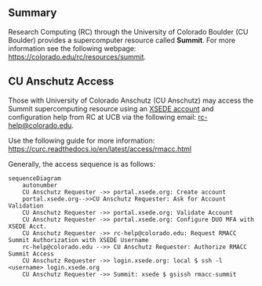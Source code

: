 
## Summary

Research Computing (RC) through the University of Colorado Boulder (CU Boulder) provides a supercomputer resource called __Summit__. For more information see the following webpage: <https://colorado.edu/rc/resources/summit>.

## CU Anschutz Access

Those with University of Colorado Anschutz (CU Anschutz) may access the Summit supercomputing resource using an [XSEDE account](https://portal.xsede.org/) and configuration help from RC at UCB via the following email: [rc-help@colorado.edu](mailto:rc-help@colorado.edu).

Use the following guide for more information:
<https://curc.readthedocs.io/en/latest/access/rmacc.html>

Generally, the access sequence is as follows:

```mermaid
sequenceDiagram
    autonumber
    CU Anschutz Requester ->> portal.xsede.org: Create account
    portal.xsede.org-->>CU Anschutz Requester: Ask for Account Validation
    CU Anschutz Requester ->> portal.xsede.org: Validate Account
    CU Anschutz Requester ->> portal.xsede.org: Configure DUO MFA with XSEDE Acct.
    CU Anschutz Requester ->> rc-help@colorado.edu: Request RMACC Summit Authorization with XSEDE Username
    rc-help@colorado.edu -->> CU Anschutz Requester: Authorize RMACC Summit Access
    CU Anschutz Requester ->> login.xsede.org: local $ ssh -l <username> login.xsede.org
    CU Anschutz Requester ->> Summit: xsede $ gsissh rmacc-summit
```
